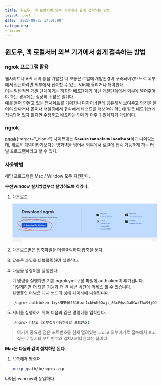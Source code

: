 ```yaml
---
title: 윈도우, 맥 로컬서버 외부 기기에서 쉽게 접속하는 방법
layout: post
date: '2020-09-25 17:06:00'
categories:
- issue
---
```


## 윈도우, 맥 로컬서버 외부 기기에서 쉽게 접속하는 방법

### ngrok 프로그램 활용

웹사이트나 API 서버 등을 개발할 때 보통은 로컬에 개발환경이 구축되어있으므로 외부에서 접근하려면 외부에서 접속할 수 있는 서버에 올리거나 해야한다.  
이는 일반적인 개발 단계이기는 하지만 배포단계가 아닌 개발단계에서 외부에 열어주어야 하는 경우에는 상당히 귀찮은 일이다.  
예를 들어 만들고 있는 웹사이트를 기획자나 디자이너한테 공유해서 보여주고 의견을 들어야 한다거나 폰이나 태블릿에서 접속해서 테스트를 해보아야 하는데 같은 
네트워크에 접속되어 있지 않다면 수정하고 배포하는 단계가 아주 귀찮아지기 마련이다.

### ngrok

[ngrok](https://ngrok.com/){:target="_blank"} 사이트에는 **Secure tunnels to localhost**라고 나와있는데, 새로운 개념이라기보다는 
방화벽을 넘어서 외부에서 로컬에 접속 가능하게 하는 터널 프로그램이라고 할 수 있다.  

### 사용방법

해당 프로그램은 Mac / Window 모두 지원한다.  

**우선 window 설치방법부터 설명하도록 하겠다.**

1. 다운로드  

   ![](/static/img/issue/image02.jpg)
   
2. 다운로드받은 압축파일을 더블클릭하여 압축을 푼다.
3. 압축푼 파일을 더블클릭하여 실행한다.
4. 다음을 명령어를 실행한다.  
   
   이 명령을 실행하면 기본 ngrok.yml 구성 파일에 authtoken이 추가됩니다.  
   이렇게하면 더 많은 기능과 더 긴 세션 시간에 액세스 할 수 있습니다.  
   실행중인 터널은 대시 보드의 상태 페이지에 나열됩니다.
   
   ```bash
   ./ngrok authtoken 1hykNFRQ62516cun1cbHuK6Oxj1_83cFQuoGa8CwzTAx99jQJ
   ```
   
5. 서버를 실행하기 위해 다음과 같은 명령어를 입력한다.  
   
   ```bash
   ./ngrok http (외부접속가능하게할 포트번호)
   ```
   
>여기서 중요한 점은 포트번호를 현재 열려있는 그리고 외부기기로 접속해서 보고싶은 로컬서버 포트번호와 일치시켜야된다는 점이다.  

**Mac은 다음과 같이 설치하면 된다.**

1. 압축해제 명령어  
   
   ```bash
   unzip /path/to/ngrok.zip
   ```
   
나머진 window와 동일하다.